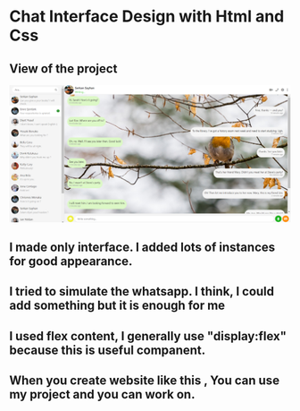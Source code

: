 # Chat Interface Design with Html and Css
## View of the project
![View](https://github.com/codepumps/Chat_Interface_Design/blob/master/img/2019-11-18%20(1).png)
## I made only interface. I added lots of instances for good appearance.
## I tried to simulate the whatsapp. I think, I could add something but it is enough for me
## I used flex content, I generally use "display:flex" because this is useful companent.
## When you create website like this , You can use my project and you can work on.
